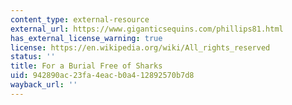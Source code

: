 ```yaml
---
content_type: external-resource
external_url: https://www.giganticsequins.com/phillips81.html
has_external_license_warning: true
license: https://en.wikipedia.org/wiki/All_rights_reserved
status: ''
title: For a Burial Free of Sharks
uid: 942890ac-23fa-4eac-b0a4-12892570b7d8
wayback_url: ''
---
```

